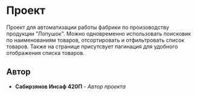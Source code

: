 # Проект

Проект для автоматизации работы фабрики по произоводству продукции "Лопушок". Можно одновременно использовать поисковик по наименованиям товаров, отсортировать и отфильтровать список товаров. Также на странице присутсвует пагинация для удобного отображения списка товаров.

## Автор

* **Сабирзянов Инсаф 420П** - *Автор проекта*